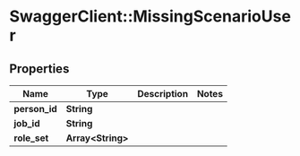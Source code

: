 # SwaggerClient::MissingScenarioUser

## Properties
Name | Type | Description | Notes
------------ | ------------- | ------------- | -------------
**person_id** | **String** |  | 
**job_id** | **String** |  | 
**role_set** | **Array&lt;String&gt;** |  | 


